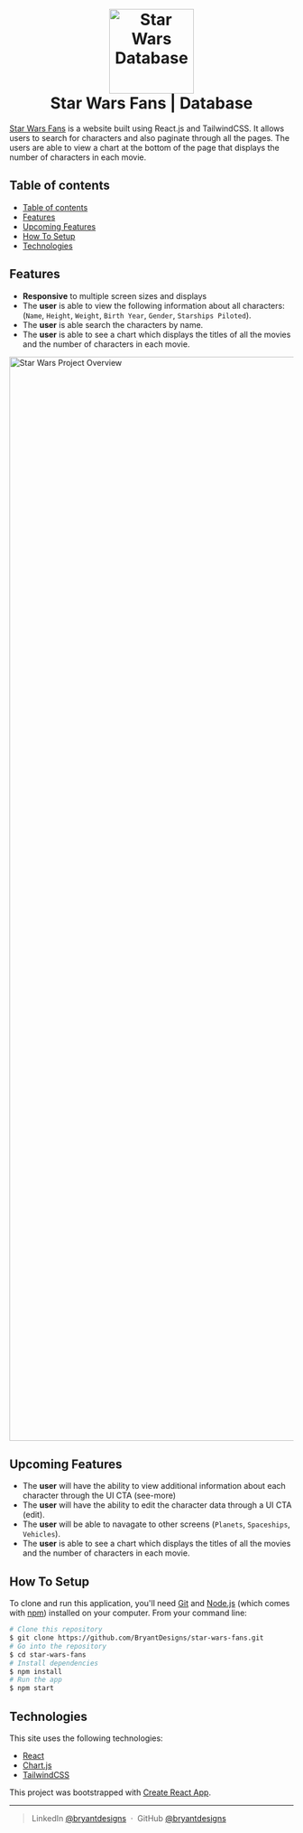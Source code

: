 <h1 align="center">
  <br>
  <a href="https://star-wars-fans.netlify.app"><img src="https://res.cloudinary.com/bryant-designs/image/upload/v1646144439/Star_Wars_Databank_Logo_xghce3.svg" width="150" alt="Star Wars Database" /></a>
  <br>
  Star Wars Fans | Database
  <br>
</h1>


[Star Wars Fans](https://star-wars-fans.netlify.app) is a website built using React.js and TailwindCSS. It allows users to search for characters and also paginate through all the pages. The users are able to view a chart at the bottom of the page that displays the number of characters in each movie.

## Table of contents

- [Table of contents](#table-of-contents)
- [Features](#features)
- [Upcoming Features](#upcoming-features)
- [How To Setup](#how-to-setup)
- [Technologies](#technologies)

## Features

- **Responsive** to multiple screen sizes and displays
- The **user** is able to view the following information about all characters: (`Name`, `Height`, `Weight`, `Birth Year`, `Gender`, `Starships Piloted`).
- The **user** is able search the characters by name.
- The **user** is able to see a chart which displays the titles of all the movies and the number of characters in each movie.

<img src="https://res.cloudinary.com/bryant-designs/image/upload/v1646148463/project-image-01_t6rwbp.png" width="1920"  alt="Star Wars Project Overview" />

## Upcoming Features

- The **user** will have the ability to view additional information about each character through the UI CTA (see-more)
- The **user** will have the ability to edit the character data through a UI CTA (edit).
- The **user** will be able to navagate to other screens (`Planets`, `Spaceships`, `Vehicles`).
- The **user** is able to see a chart which displays the titles of all the movies and the number of characters in each movie.

## How To Setup

To clone and run this application, you'll need [Git](https://git-scm.com) and [Node.js](https://nodejs.org/en/download/) (which comes with [npm](http://npmjs.com)) installed on your computer. From your command line:

```bash
# Clone this repository
$ git clone https://github.com/BryantDesigns/star-wars-fans.git
# Go into the repository
$ cd star-wars-fans
# Install dependencies
$ npm install
# Run the app
$ npm start
```

## Technologies

This site uses the following technologies:

- [React](https://reactjs.org/)
- [Chart.js](https://www.chartjs.org/docs/latest/)
- [TailwindCSS](https://tailwindcss.com/)



This project was bootstrapped with [Create React App](https://github.com/facebook/create-react-app).

---

> LinkedIn [@bryantdesigns](https://www.linkedin.com/in/bryantdesigns/) &nbsp;&middot;&nbsp;
> GitHub [@bryantdesigns](https://github.com/BryantDesigns)
